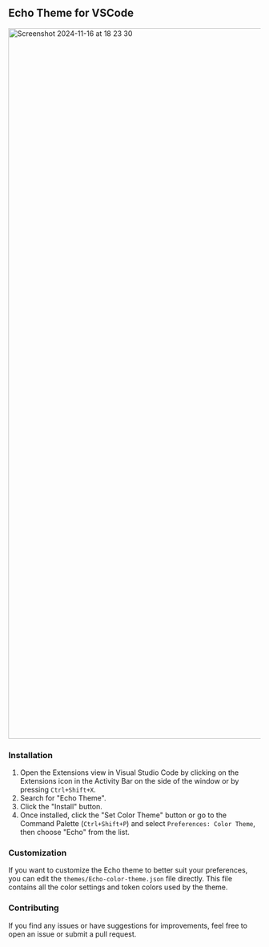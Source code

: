 ## Echo Theme for VSCode

<img width="1420" alt="Screenshot 2024-11-16 at 18 23 30" src="https://github.com/user-attachments/assets/939417a9-4c57-46ef-9fa3-5bd65b727f83">

### Installation

1. Open the Extensions view in Visual Studio Code by clicking on the Extensions icon in the Activity Bar on the side of the window or by pressing `Ctrl+Shift+X`.
2. Search for "Echo Theme".
3. Click the "Install" button.
4. Once installed, click the "Set Color Theme" button or go to the Command Palette (`Ctrl+Shift+P`) and select `Preferences: Color Theme`, then choose "Echo" from the list.

### Customization

If you want to customize the Echo theme to better suit your preferences, you can edit the `themes/Echo-color-theme.json` file directly. This file contains all the color settings and token colors used by the theme.

### Contributing

If you find any issues or have suggestions for improvements, feel free to open an issue or submit a pull request.


